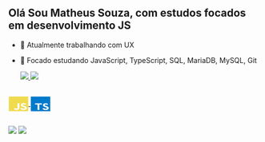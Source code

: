 ## Olá Sou Matheus Souza, com estudos focados em desenvolvimento JS 

- 🔭 Atualmente trabalhando com UX
- 🌱 Focado estudando JavaScript, TypeScript, SQL, MariaDB, MySQL, Git

  <a href="https://github.com/nevertheus">
   <img width="48%" src= "https://github-readme-stats.vercel.app/api?username=nevertheus&show_icons=true&theme=dracula&include_all_commits=true&count_private=true"/>
  <img width="50%" src= "https://github-readme-stats.vercel.app/api/top-langs/?username=nevertheus&layout=compact&langs_count=7&theme=dracula"/>
</div>
  
  <div style="display: inline_block"><br>
  <img align="center" alt="Rafa-Js" height="30" width="40" src="https://raw.githubusercontent.com/devicons/devicon/master/icons/javascript/javascript-plain.svg">
  <img align="center" alt="Rafa-Ts" height="30" width="40" src="https://raw.githubusercontent.com/devicons/devicon/master/icons/typescript/typescript-plain.svg">

</div>
  
  ##
  
 <div> 
  <a href = "mailto:matheus.souza.al16@gmail.com"><img src="https://img.shields.io/badge/-Gmail-%23333?style=for-the-badge&logo=gmail&logoColor=white" target="_blank"></a>
  <a href="https://www.linkedin.com/in/matheus-souza-8b5b10200/" target="_blank"><img src="https://img.shields.io/badge/-LinkedIn-%230077B5?style=for-the-badge&logo=linkedin&logoColor=white" target="_blank"></a>
   
  
   </div>
